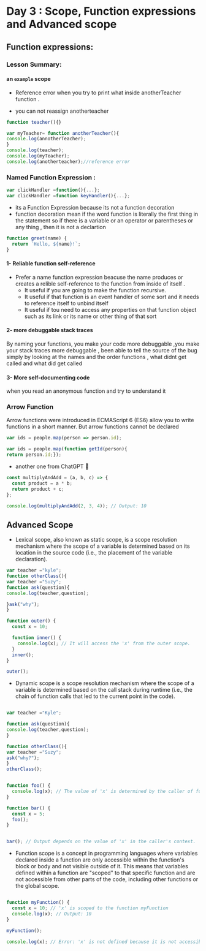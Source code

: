 # Day 3 : Scope, Function expressions and Advanced scope
## Function expressions: 
### Lesson Summary:
#### an `example` scope

- Reference error when you try to print what inside anotherTeacher function .

- you can not reassign anotherteacher 

```javascript
function teacher(){}

var myTeacher= function anotherTeacher(){
console.log(annotherTeacher);
}
console.log(teacher);
console.log(myTeacher);
console.log(anotherteacher);//reference error 
```
### Named Function Expression : 
```javascript
var clickHandler =function(){...};
var clickHandler =function keyHandler(){...};
```
- its a Function Expression because its not a function decoration
- function decoration mean if the word function is literally the first thing in the statement 
so if there is a variable or an operator or parentheses or any thing , then it is not a declartion
```javascript
function greet(name) {
  return `Hello, ${name}!`;
}

```
#### 1- Reliable function self-reference 
- Prefer a name function expression beacuse the name produces or creates a relible self-reference to the function from inside of itself .
   * It useful if you are going to make the function recursive.
   * It useful if that function is an event handler of some sort and it needs to reference itself to unbind itself
   * It useful if tou need to access any properties on that function object such as its link or its name or other thing of that sort 
#### 2- more debuggable stack traces
By naming your functions, you make your code more debuggable  ,you make your stack traces more debuggable , been able to tell the source of the bug simply by looking at the names and the order functions , what didnt get called and what did get called 

#### 3- More self-documenting code
when you read an anonymous function and try to understand it 

### Arrow Function 
Arrow functions were introduced in ECMAScript 6 (ES6) allow you to write functions in a short manner. But arrow functions cannot be declared

```javascript
var ids = people.map(person => person.id);

var ids = people.map(function getId(person){
return person.id;});
```
* another one from ChatGPT 

```javascript
const multiplyAndAdd = (a, b, c) => {
  const product = a * b;
  return product + c;
};

console.log(multiplyAndAdd(2, 3, 4)); // Output: 10

```
## Advanced Scope
 - Lexical scope, also known as static scope, is a scope resolution mechanism where the scope of a variable is determined based on its location in the source code (i.e., the placement of the variable declaration).
```javascript
var teacher ="kyle";
function otherClass(){
var teacher ="Suzy";
function ask(question){
console.log(teacher,question);

}ask("why");
}
```
```javascript
function outer() {
  const x = 10;

  function inner() {
    console.log(x); // It will access the 'x' from the outer scope.
  }
  inner();
}

outer();
```
- Dynamic scope is a scope resolution mechanism where the scope of a variable is determined based on the call stack during runtime (i.e., the chain of function calls that led to the current point in the code).
```javascript

var teacher ="Kyle";

function ask(question){
console.log(teacher,question);
}

function otherClass(){
var teacher ="Suzy";
ask("why?");
}
otherClass();
```
```javascript

function foo() {
  console.log(x); // The value of 'x' is determined by the caller of foo(), not where foo() is defined.
}

function bar() {
  const x = 5;
  foo();
}


bar(); // Output depends on the value of 'x' in the caller's context.
```
- Function scope is a concept in programming languages where variables declared inside a function are only accessible within the function's block or body and not visible outside of it. This means that variables defined within a function are "scoped" to that specific function and are not accessible from other parts of the code, including other functions or the global scope.
```javascript

function myFunction() {
  const x = 10; // 'x' is scoped to the function myFunction
  console.log(x); // Output: 10
}

myFunction();

console.log(x); // Error: 'x' is not defined because it is not accessible outside the function
```
